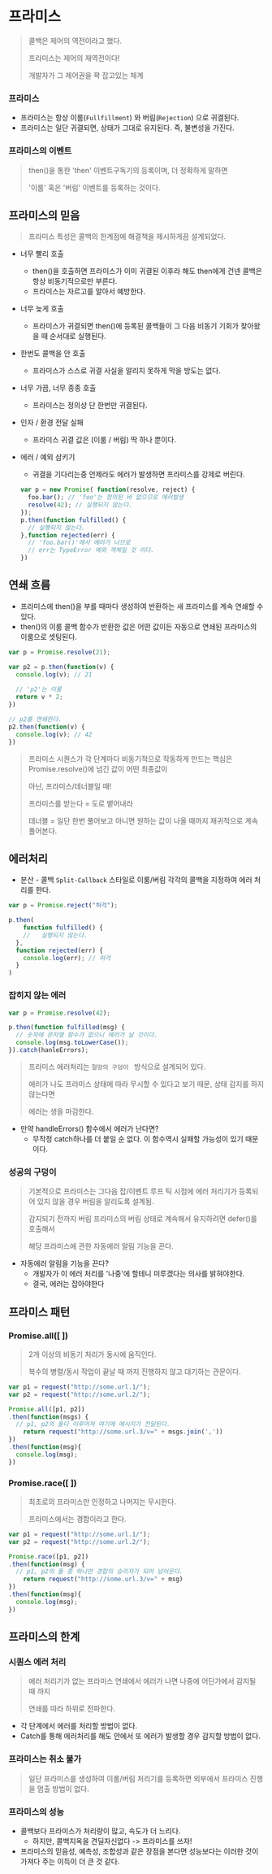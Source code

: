 # 프라미스

> 콜백은 제어의 역전이라고 했다.
>
> 프라미스는 제어의 재역전이다!
>
> 개발자가 그 제어권을 꽉 잡고있는 체계



### 프라미스

- 프라미스는 항상 이룸(`Fullfillment`) 와 버림(`Rejection`) 으로 귀결된다.
- 프라미스는 일단 귀결되면, 상태가 그대로 유지된다. 즉, 불변성을 가진다.



### 프라미스의 이벤트

> then()을 통한 'then' 이벤트구독기의 등록이며, 더 정확하게 말하면
>
> '이룸' 혹은 '버림' 이벤트를 등록하는 것이다.



## 프라미스의 믿음

> 프라미스 특성은 콜백의 한계점에 해결책을 제시하게끔 설계되었다.

- 너무 빨리 호출

  - then()을 호출하면 프라미스가 이미 귀결된 이후라 해도 then에게 건넨 콜백은 항상 비동기적으로만 부른다.
  - 프라미스는 자르고를 알아서 예방한다.

- 너무 늦게 호출

  - 프라미스가 귀결되면 then()에 등록된 콜백들이 그 다음 비동기 기회가 찾아왔을 때 순서대로 실행된다.

- 한번도 콜백을 안 호출

  - 프라미스가 스스로 귀결 사실을 알리지 못하게 막을 방도는 없다.

- 너무 가끔, 너무 종종 호출

  - 프라미스는 정의상 단 한번만 귀결된다.

- 인자 / 환경 전달 실패

  - 프라미스 귀결 값은 (이룸 / 버림) 딱 하나 뿐이다.

- 에러 / 예외 삼키기

  - 귀결을 기다리는중 언제라도 에러가 발생하면 프라미스를 강제로 버린다.

  ```Javascript
  var p = new Promise( function(resolve, reject) {
    foo.bar(); // 'foo'는 정의된 바 없으므로 에러발생
    resolve(42); // 실행되지 않는다.
  });
  p.then(function fulfilled() {
    // 실행되지 않는다.
  },function rejected(err) {
    // 'foo.bar()'에서 에러가 나므로 
    // err는 TypeError 예외 객체일 것 이다.
  })
  ```



## 연쇄 흐름

- 프라미스에 then()을 부를 때마다 생성하여 반환하는 새 프라미스를 계속 연쇄할 수 있다.
- then()의 이룸 콜백 함수가 반환한 값은 어떤 값이든 자동으로 연쇄된 프라미스의 이룸으로 셋팅된다.

~~~javascript
var p = Promise.resolve(21);

var p2 = p.then(function(v) {
  console.log(v); // 21
  
  // 'p2'는 이룸 
  return v * 2;
})

// p2를 연쇄한다.
p2.then(function(v) {
  console.log(v); // 42
})
~~~

> 프라미스 시퀀스가 각 단계마다 비동기적으로 작동하게 만드는 핵심은 Promise.resolve()에 넘긴 값이 어떤 최종값이
>
> 아닌, 프라미스/데너블일 때!
>
> 프라미스를 받는다 = 도로 뱉어내라
>
> 데너블 = 일단 한번 풀어보고 아니면 원하는 값이 나올 때까지 재귀적으로 계속 풀어본다.



## 에러처리

- 분산 - 콜백  `Split-Callback` 스타일로 이룸/버림 각각의 콜백을 지정하여 에러 처리를 한다.

~~~javascript
var p = Promise.reject("허걱");

p.then(
	function fulfilled() {
	//	 실행되지 않는다.
  },
  function rejected(err) {
    console.log(err); // 허걱
  }
)
~~~



### 잡히지 않는 에러

~~~javascript
var p = Promise.resolve(42);

p.then(function fulfilled(msg) {
  // 숫자에 문자열 함수가 없으니 에러가 날 것이다.
  console.log(msg.toLowerCase());
}).catch(hanleErrors);
~~~

> 프라미스 에러처리는 `절망의 구덩이 ` 방식으로 설계되어 있다.
>
> 에러가 나도 프라미스 상태에 따라 무시할 수 있다고 보기 때문, 상태 감지를 하지 않는다면
>
> 에러는 생을 마감한다. 

- 만약 handleErrors() 함수에서 에러가 난다면?
  - 무작정 catch하나를 더 붙일 순 없다. 이 함수역시 실패할 가능성이 있기 때문이다.



### 성공의 구덩이

> 기본적으로 프라미스는 그다음 잡/이벤트 루프 틱 시점에 에러 처리기가 등록되어 있지 않을 경우 버림을 알리도록 설계됨.
>
> 감지되기 전까지 버림 프라미스의 버림 상태로 계속해서 유지하려면 defer()를 호출해서
>
> 해당 프라미스에 관한 자동에러 알림 기능을 끈다.

- 자동에러 알림을 기능을 끈다?
  - 개발자가 이 에러 처리를 '나중'에 할테니 미루겠다는 의사를 밝혀야한다. 
  - 결국, 에러는 잡아야한다



## 프라미스 패턴

### Promise.all([ ])

> 2개 이상의 비동기 처리가 동시에 움직인다.
>
> 복수의 병렬/동시 작업이 끝날 때 까지 진행하지 않고 대기하는 관문이다.

~~~javascript
var p1 = request("http://some.url.1/");
var p2 = request("http://some.url.2/");

Promise.all([p1, p2])
.then(function(msgs) {
  // p1, p2의 둘다 이루어져 여기에 메시지가 전달된다.
  	return request("http://some.url.3/v=" + msgs.join(','))
})
.then(function(msg){
  console.log(msg);
})
~~~



### Promise.race([ ])

> 최초로의 프라미스만 인정하고 나머지는 무시한다.
>
> 프라미스에서는 경합이라고 한다.

~~~javascript
var p1 = request("http://some.url.1/");
var p2 = request("http://some.url.2/");

Promise.race([p1, p2])
.then(function(msg) {
  // p1, p2의 둘 중 하나만 경합의 승리자가 되어 넘어온다.
  	return request("http://some.url.3/v=" + msg)
})
.then(function(msg){
  console.log(msg);
})
~~~





## 프라미스의 한계



### 시퀀스 에러 처리

> 에러 처리기가 없는 프라미스 연쇄에서 에러가 나면 나중에 어딘가에서 감지될 때 까지
>
> 연쇄를 따라 하위로 전파한다.

- 각 단계에서 에러를 처리할 방법이 없다.
- Catch를 통해 에러처리를 해도 안에서 또 에러가 발생할 경우 감지할 방법이 없다.



### 프라미스는 취소 불가

> 일단 프라미스를 생성하여 이룸/버림 처리기를 등록하면 외부에서 프라미스 진행을 멈출 방법이 없다.



### 프라미스의 성능

- 콜백보다 프라미스가 처리량이 많고, 속도가 더 느리다. 
  - 하지만, 콜백지옥을 견딜자신없다 -> 프라미스를 쓰자!
- 프라미스의 믿음성, 예측성, 조합성과 같은 장점을 본다면 성능보다는 이러한 것이 가져다 주는 이득이 더 큰 것 같다.












